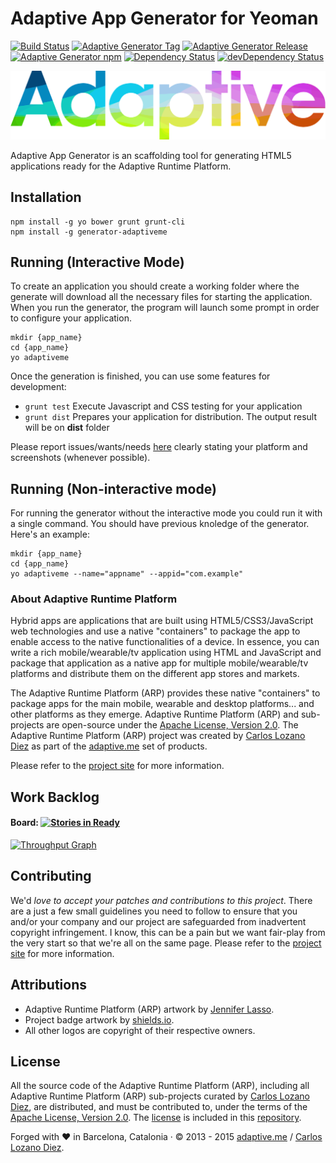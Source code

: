 # Adaptive App Generator for Yeoman 

[![Build Status](http://i.4dp.me/travis/AdaptiveMe/generator-adaptiveme.svg?branch=master)](https://travis-ci.org/AdaptiveMe/generator-adaptiveme)
[![Adaptive Generator Tag](http://i.4dp.me/github/tag/AdaptiveMe/generator-adaptiveme.svg)](https://github.com/AdaptiveMe/generator-adaptiveme/tags) 
[![Adaptive Generator Release](http://i.4dp.me/github/release/AdaptiveMe/generator-adaptiveme.svg)](https://github.com/AdaptiveMe/generator-adaptiveme/releases) 
[![Adaptive Generator npm](http://i.4dp.me/npm/v/generator-adaptiveme.svg)](https://www.npmjs.com/package/generator-adaptiveme) 
[![Dependency Status](http://i.4dp.me/david/AdaptiveMe/generator-adaptiveme.svg)](https://david-dm.org/AdaptiveMe/generator-adaptiveme) 
[![devDependency Status](http://i.4dp.me/david/dev/AdaptiveMe/generator-adaptiveme.svg)](https://david-dm.org/AdaptiveMe/generator-adaptiveme#info=devDependencies)

[![Adaptive Runtime Platform](https://raw.githubusercontent.com/AdaptiveMe/AdaptiveMe.github.io/master/assets_v2/wordmark-adaptive-spectrum-1173x256.png)](#)

Adaptive App Generator is an scaffolding tool for generating HTML5 applications ready for the Adaptive Runtime Platform.

## Installation

```  
npm install -g yo bower grunt grunt-cli
npm install -g generator-adaptiveme
```
	
## Running (Interactive Mode)

To create an application you should create a working folder where the generate will download all the necessary files for starting the application. When you run the generator, the program will launch some prompt in order to configure your application.

```
mkdir {app_name}
cd {app_name}
yo adaptiveme
```
  
Once the generation is finished, you can use some features for development:
* ```grunt test``` Execute Javascript and CSS testing for your application
* ```grunt dist``` Prepares your application for distribution. The output result will be on **dist** folder

Please report issues/wants/needs [here](https://github.com/AdaptiveMe/generator-adaptiveme/issues) clearly stating your platform and screenshots (whenever possible).

## Running (Non-interactive mode)

For running the generator without the interactive mode you could run it with a single command. You should have previous knoledge of the generator. Here's an example:

```
mkdir {app_name}
cd {app_name}
yo adaptiveme --name="appname" --appid="com.example"
```

### About Adaptive Runtime Platform

Hybrid apps are applications that are built using HTML5/CSS3/JavaScript web technologies and use a native "containers" to package the app to enable access to the native functionalities of a device. In essence, you can write a rich mobile/wearable/tv application using HTML and JavaScript and package that application as a native app for multiple mobile/wearable/tv platforms and distribute them on the different app stores and markets.

The Adaptive Runtime Platform (ARP) provides these native "containers" to package apps for the main mobile, wearable and desktop platforms... and other platforms as they emerge. Adaptive Runtime Platform (ARP) and sub-projects are open-source under the [Apache License, Version 2.0](http://www.apache.org/licenses/LICENSE-2.0.html). The Adaptive Runtime Platform (ARP) project was created by [Carlos Lozano Diez](https://github.com/carloslozano) as part of the [adaptive.me](http://adaptive.me) set of products.

Please refer to the [project site](http://adaptiveme.github.io) for more information.

## Work Backlog

#### Board: [![Stories in Ready](https://badge.waffle.io/AdaptiveMe/generator-adaptiveme.svg?label=ready&title=Ready)](https://waffle.io/AdaptiveMe/generator-adaptiveme)

[![Throughput Graph](https://graphs.waffle.io/AdaptiveMe/generator-adaptiveme/throughput.svg)](https://waffle.io/AdaptiveMe/generator-adaptiveme/metrics)

## Contributing

We'd *love to accept your patches and contributions to this project*.  There are a just a few small guidelines you need to follow to ensure that you and/or your company and our project are safeguarded from inadvertent copyright infringement. I know, this can be a pain but we want fair-play from the very start so that we're all on the same page. Please refer to the [project site](http://adaptiveme.github.io) for more information.

## Attributions

* Adaptive Runtime Platform (ARP) artwork by [Jennifer Lasso](https://github.com/Jlassob).
* Project badge artwork by [shields.io](http://shields.io/).
* All other logos are copyright of their respective owners.

## License
All the source code of the Adaptive Runtime Platform (ARP), including all Adaptive Runtime Platform (ARP) sub-projects curated by [Carlos Lozano Diez](https://github.com/carloslozano), are distributed, and must be contributed to, under the terms of the [Apache License, Version 2.0](http://www.apache.org/licenses/LICENSE-2.0.html). The [license](https://raw.githubusercontent.com/AdaptiveMe/adaptive-arp-api/master/LICENSE) is included in this [repository](https://raw.githubusercontent.com/AdaptiveMe/adaptive-arp-api/master/LICENSE).

Forged with :heart: in Barcelona, Catalonia · © 2013 - 2015 [adaptive.me](http://adaptive.me) / [Carlos Lozano Diez](http://google.com/+CarlosLozano).
